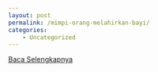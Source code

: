 ```yaml
---
layout: post
permalink: /mimpi-orang-melahirkan-bayi/
categories:
    - Uncategorized
---
```


[Baca Selengkapnya](/03)